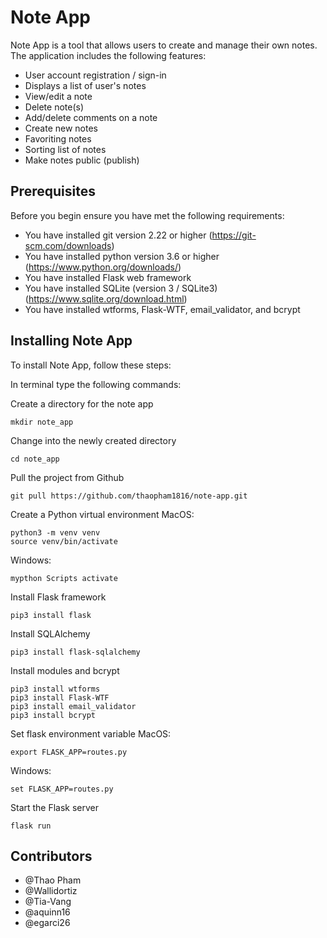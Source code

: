# Note App

Note App is a tool that allows users to create and manage their own notes. 
The application includes the following features:
* User account registration / sign-in
* Displays a list of user's notes
* View/edit a note
* Delete note(s)
* Add/delete comments on a note
* Create new notes
* Favoriting notes
* Sorting list of notes
* Make notes public (publish)

## Prerequisites

Before you begin ensure you have met the following requirements:
* You have installed git version 2.22 or higher (https://git-scm.com/downloads)
* You have installed python version 3.6 or higher (https://www.python.org/downloads/)
* You have installed Flask web framework
* You have installed SQLite (version 3 / SQLite3) (https://www.sqlite.org/download.html)
* You have installed wtforms, Flask-WTF, email_validator, and bcrypt

## Installing Note App

To install Note App, follow these steps:

In terminal type the following commands:

Create a directory for the note app
```
mkdir note_app
```
Change into the newly created directory
```
cd note_app
```
Pull the project from Github
```
git pull https://github.com/thaopham1816/note-app.git
```
Create a Python virtual environment
MacOS:
```
python3 -m venv venv
source venv/bin/activate
```
Windows:
```
mypthon Scripts activate
```
Install Flask framework
```
pip3 install flask
```
Install SQLAlchemy
```
pip3 install flask-sqlalchemy
```
Install modules and bcrypt
```
pip3 install wtforms
pip3 install Flask-WTF
pip3 install email_validator
pip3 install bcrypt
```
Set flask environment variable 
MacOS:
```
export FLASK_APP=routes.py
```
Windows:
```
set FLASK_APP=routes.py
```
Start the Flask server
```
flask run
```
## Contributors
* @Thao Pham
* @Wallidortiz
* @Tia-Vang
* @aquinn16
* @egarci26
